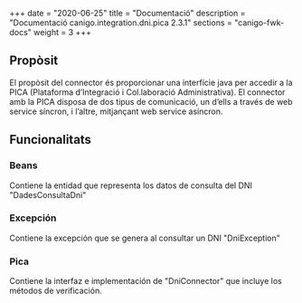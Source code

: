 +++
date        = "2020-06-25"
title       = "Documentació"
description = "Documentació canigo.integration.dni.pica 2.3.1"
sections    = "canigo-fwk-docs"
weight      = 3
+++

## Propòsit

El propòsit del connector és proporcionar una interfície java per accedir a la PICA (Plataforma d’Integració i Col.laboració Administrativa). El connector amb la PICA disposa de dos tipus de comunicació, un d’ells a través de web service síncron, i l’altre, mitjançant web service asíncron.

## Funcionalitats

### Beans

Contiene la entidad que representa los datos de consulta del DNI "DadesConsultaDni"

### Excepción

Contiene la excepción que se genera al consultar un DNI "DniException"

### Pica

Contiene la interfaz e implementación de "DniConnector" que incluye los métodos de verificación. 
